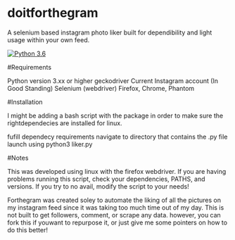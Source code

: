 # doitforthegram
A selenium based instagram photo liker built for dependibility and light usage within your own feed. 

[![Python 3.6](https://img.shields.io/badge/python-3.6-blue.svg)](https://www.python.org/downloads/release/python-360/)

#Requirements

Python version 3.xx or higher
geckodriver
Current Instagram account (In Good Standing)
Selenium (webdriver) 
Firefox, Chrome, Phantom

#Installation

I might be adding a bash script with the package in order to make sure the rightdependecies are installed for linux. 

fufill dependecy requirements 
navigate to directory that contains the .py file
launch using python3 liker.py

#Notes

This was developed using linux with the firefox webdriver. If you are having problems running this script, check your dependencies, PATHS, and versions. If you try to no avail, modify the script to your needs! 

Forthegram was created soley to automate the liking of all the pictures on my instagram feed since it was taking too much time out of my day. This is not built to get followers, comment, or scrape any data. however, you can fork this if youwant to repurpose it, or just give me some pointers on how to do this better! 

